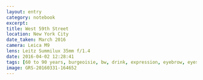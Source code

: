 ```yaml
--- 
layout: entry
category: notebook
excerpt:
title: West 59th Street
location: New York City
date_taken: March 2016
camera: Leica M9
lens: Leitz Summilux 35mm f/1.4
date: 2016-04-02 12:28:41
tags: [60 to 90 years, burgeoisie, bw, drink, expression, eyebrow, eyes, ladies, martini, money, old women, reflection, window]
image: GRS-20160331-164652
---
```

